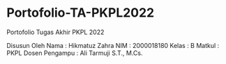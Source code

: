 # Portofolio-TA-PKPL2022
Portofolio Tugas Akhir PKPL 2022

Disusun Oleh
Nama    : Hikmatuz Zahra
NIM     : 2000018180
Kelas   : B
Matkul  : PKPL
Dosen Pengampu : Ali Tarmuji S.T., M.Cs.
